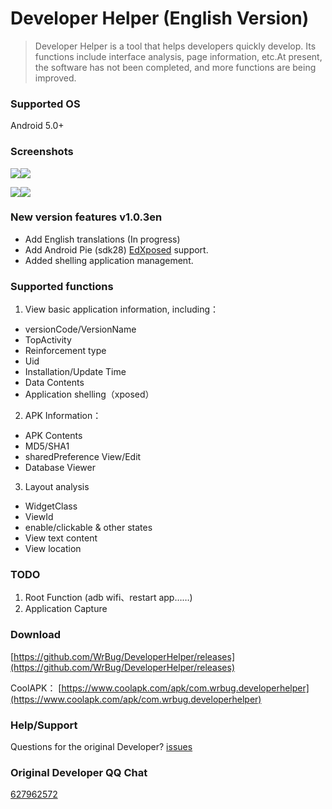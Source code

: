 # Developer Helper (English Version)

> Developer Helper is a tool that helps developers quickly develop. Its functions include interface analysis, page information, etc.At present, the software has not been completed, and more functions are being improved.

### Supported OS

Android 5.0+

### Screenshots

![](https://i.loli.net/2018/12/26/5c23070b18e43.png)![](https://i.loli.net/2018/12/26/5c23070c02a3a.png)

![](https://i.loli.net/2018/12/26/5c23070cda923.png)![](https://i.loli.net/2018/12/26/5c23070d9bd25.png)

### New version features v1.0.3en

* Add English translations (In progress)
* Add Android Pie (sdk28) [EdXposed](https://github.com/solohsu/EdXposed) support.
* Added shelling application management.

### Supported functions

1.  View basic application information, including：
 * versionCode/VersionName
 * TopActivity
 * Reinforcement type
 * Uid
 * Installation/Update Time
 * Data Contents
 * Application shelling（xposed）
2.  APK Information：
 * APK Contents
 * MD5/SHA1
 * sharedPreference View/Edit
 * Database Viewer
3.  Layout analysis
 * WidgetClass
 * ViewId
 * enable/clickable & other states
 * View text content
 * View location

### TODO

1. Root Function (adb wifi、restart app……)
2. Application Capture
    
### Download

[https://github.com/WrBug/DeveloperHelper/releases](https://github.com/WrBug/DeveloperHelper/releases)

CoolAPK：
[https://www.coolapk.com/apk/com.wrbug.developerhelper](https://www.coolapk.com/apk/com.wrbug.developerhelper)

### Help/Support

Questions for the original Developer? [issues](https://github.com/WrBug/DeveloperHelper/issues)

### Original Developer QQ Chat

[627962572](https://jq.qq.com/?_wv=1027&k=5ulUikj)

